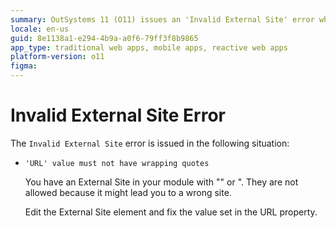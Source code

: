 ```yaml
---
summary: OutSystems 11 (O11) issues an 'Invalid External Site' error when a URL in an External Site element is incorrectly wrapped in quotes.
locale: en-us
guid: 8e1138a1-e294-4b9a-a0f6-79ff3f8b9865
app_type: traditional web apps, mobile apps, reactive web apps
platform-version: o11
figma:
---
```


# Invalid External Site Error

The `Invalid External Site` error is issued in the following situation:

* `'URL' value must not have wrapping quotes`
  
    You have an External Site in your module with "" or ". They are not allowed because it might lead you to a wrong site.
    
    Edit the External Site element and fix the value set in the URL property.
